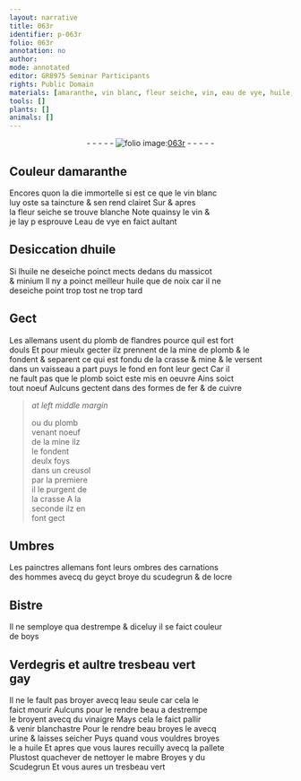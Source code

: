 ```yaml
---
layout: narrative
title: 063r
identifier: p-063r
folio: 063r
annotation: no
author:
mode: annotated
editor: GR8975 Seminar Participants
rights: Public Domain
materials: [amaranthe, vin blanc, fleur seiche, vin, eau de vye, huile, massicot, minium, huile que de noix, plomb de flandres, mine, plomb, fer, cuivre, geyct, scudegrun, ocre, Bistre, boys, Verdegris, eau, vinaigre, urine, mabre, Scudegrun]
tools: []
plants: []
animals: []
---
```


<div class="folio" align="center">- - - - - <a href="http://gallica.bnf.fr/ark:/12148/btv1b10500001g/f131.image" target="_blank"><img src="https://cu-mkp.github.io/2017-workshop-edition/assets/photo-icon.png" alt="folio image: " style="display:inline-block; margin-bottom:-3px;"/>063r</a> - - - - - </div>  
  

## Couleur d<span class="m">amaranthe</span>

 
Encores quon la die immortelle si est ce que le <span class="m">vin blanc</span><br/> luy oste sa taincture & sen rend clairet Sur & apres<br/> la <span class="m">fleur seiche</span> se trouve blanche Note quainsy le <span class="m">vin</span> &<br/> je lay p esprouve L<span class="m">eau de vye</span> en faict aultant
 
 
  

## Desiccation d<span class="m">huile</span>

 
Si l<span class="m">huile</span> ne deseiche poinct mects dedans du <span class="m">massicot</span><br/> & <span class="m">minium</span> Il ny a poinct meilleur <span class="m">huile que de noix</span> car il ne<br/> deseiche point trop tost ne trop tard
 
 
  

## Gect

 
Les <span class="pl">allemans</span> usent du <span class="m">plomb de <span class="pl">flandres</span></span> pource quil est fort<br/> douls Et pour mieulx gecter ilz prennent de la <span class="m">mine</span> de <span class="m">plomb</span> & le<br/> fondent & separent ce qui est fondu de la crasse & <span class="m">mine</span> & le versent<br/> dans un vaisseau a part puys le fond en font leur gect Car il<br/> ne fault pas que le <span class="m">plomb</span> soict este mis en oeuvre Ains soict<br/> tout noeuf Aulcuns gectent dans des formes de <span class="m">fer</span> & de <span class="m">cuivre</span>
 
> *at left middle margin*
> 
>   ou du <span class="m">plomb</span><br/> venant noeuf<br/> de la <span class="m">mine</span> ilz<br/> le fondent<br/> deulx foys<br/> dans un creusol<br/> par la premiere<br/> il le purgent de<br/> la crasse A la<br/> seconde ilz en<br/> font gect
 
 
  

## Umbres

 
Les <span class="pro">painctres</span> <span class="pl">allemans</span> font leurs ombres des carnations<br/> des hommes avecq du <span class="m">geyct</span> broye du <span class="m">scudegrun</span> & de l<span class="m">ocre</span>
 
 
  

## <span class="m">Bistre</span>

 
Il ne semploye qua destrempe & diceluy il se faict couleur<br/> de <span class="m">boys</span>
 
 
  

## <span class="m">Verdegris</span> et aultre tresbeau vert<br/> gay

 
Il ne le fault pas broyer avecq l<span class="m">eau</span> seule car cela le<br/> faict mourir Aulcuns pour le rendre beau a destrempe<br/> le broyent avecq du <span class="m">vinaigre</span> Mays cela le faict pallir<br/> & venir blanchastre Pour le rendre beau broyes le avecq<br/> <span class="m">urine</span> & laisses seicher Puys quand vous vouldres broyes<br/> le a <span class="m">huile</span> Et apres que vous laures recuilly avecq la pallete<br/> Plustost quachever de nettoyer le <span class="m">mabre</span> Broyes y du<br/> <span class="m">Scudegrun</span> Et vous aures un tresbeau vert
 
